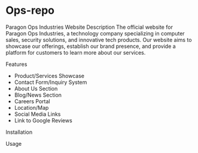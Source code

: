 # Ops-repo
Paragon Ops Industries Website
Description
The official website for Paragon Ops Industries, a technology company specializing in computer sales, security solutions, and innovative tech products. Our website aims to showcase our offerings, establish our brand presence, and provide a platform for customers to learn more about our services.

Features
- Product/Services Showcase
- Contact Form/Inquiry System
- About Us Section
- Blog/News Section
- Careers Portal
- Location/Map
- Social Media Links
- Link to Google Reviews

Installation


Usage

